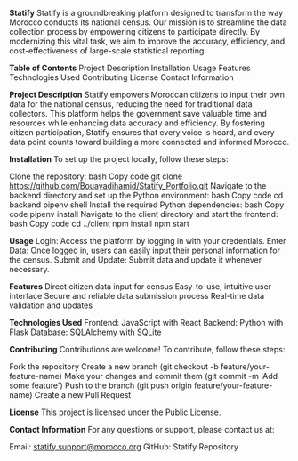 **Statify**
Statify is a groundbreaking platform designed to transform the way Morocco conducts its national census. Our mission is to streamline the data collection process by empowering citizens to participate directly. By modernizing this vital task, we aim to improve the accuracy, efficiency, and cost-effectiveness of large-scale statistical reporting.


**Table of Contents**
Project Description
Installation
Usage
Features
Technologies Used
Contributing
License
Contact Information


**Project Description**
Statify empowers Moroccan citizens to input their own data for the national census, reducing the need for traditional data collectors. This platform helps the government save valuable time and resources while enhancing data accuracy and efficiency. By fostering citizen participation, Statify ensures that every voice is heard, and every data point counts toward building a more connected and informed Morocco.


**Installation**
To set up the project locally, follow these steps:


Clone the repository:
bash
Copy code
git clone https://github.com/Bouayadihamid/Statify_Portfolio.git
Navigate to the backend directory and set up the Python environment:
bash
Copy code
cd backend
pipenv shell
Install the required Python dependencies:
bash
Copy code
pipenv install
Navigate to the client directory and start the frontend:
bash
Copy code
cd ../client
npm install
npm start

**Usage**
Login: Access the platform by logging in with your credentials.
Enter Data: Once logged in, users can easily input their personal information for the census.
Submit and Update: Submit data and update it whenever necessary.

**Features**
Direct citizen data input for census
Easy-to-use, intuitive user interface
Secure and reliable data submission process
Real-time data validation and updates

**Technologies Used**
Frontend: JavaScript with React
Backend: Python with Flask
Database: SQLAlchemy with SQLite

**Contributing**
Contributions are welcome! To contribute, follow these steps:


Fork the repository
Create a new branch (git checkout -b feature/your-feature-name)
Make your changes and commit them (git commit -m 'Add some feature')
Push to the branch (git push origin feature/your-feature-name)
Create a new Pull Request

**License**
This project is licensed under the Public License.


**Contact Information**
For any questions or support, please contact us at:


Email: statify.support@morocco.org
GitHub: Statify Repository
